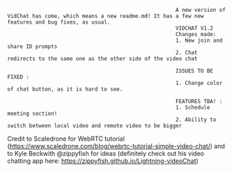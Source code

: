 
                                                          A new version of VidChat has come, which means a new readme.md! It has a few new features and bug fixes, as usual.
                                                          VIDCHAT V1.2
                                                          Changes made:
                                                          1. New join and share ID prompts
                                                          2. Chat redirects to the same one as the other side of the video chat
                                                           
                                                          ISSUES TO BE FIXED :
                                                          1. Change color of chat button, as it is hard to see.
                                                          
                                                          FEATURES TBA! :
                                                          1. Schedule meeting section!
                                                          2. Ability to switch between local video and remote video to be bigger
                                                          
   Credit to Scaledrone for WebRTC tutorial (https://www.scaledrone.com/blog/webrtc-tutorial-simple-video-chat/) and to Kyle Beckwith @zippyfish for ideas (definitely check out his video chatting app here: https://zippyfish.github.io/Lightning-videoChat)
                                                          
